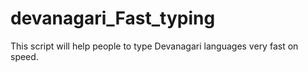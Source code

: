 # devanagari_Fast_typing
This script will help people to type Devanagari languages very fast on speed.
